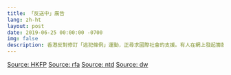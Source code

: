 ```yaml
---
title: 「反送中」廣告
lang: zh-ht
layout: post
date: 2019-06-25 00:00:00 -0700
img: false
description: 香港反對修訂「逃犯條例」運動，正尋求國際社會的支援。有人在網上發起籌款，用作在海外刊登廣告，籌款於週二（25日）截止，共籌得逾500萬元。
---
```


[Source: HKFP](https://www.hongkongfp.com/2019/06/25/hongkongers-raise-hk5m-front-page-newspaper-ads-urging-g20-action-extradition-crisis/)
[Source: rfa](https://www.rfa.org/cantonese/news/htm/tw-video-06252019074047.html)
[Source: ntd](https://www.ntdtv.com/b5/2019/06/25/a102608828.html)
[Source: dw](https://www.dw.com/zh/%E4%B8%BA%E5%9C%A8%E5%9B%BD%E9%99%85%E6%8A%A5%E7%AB%A0%E7%99%BB%E5%B9%BF%E5%91%8A-%E6%B8%AF%E6%B4%BB%E5%8A%A8%E4%BA%BA%E5%A3%AB%E4%BC%97%E7%AD%B9500%E4%B8%87%E6%B8%AF%E5%B8%81/a-49350494)